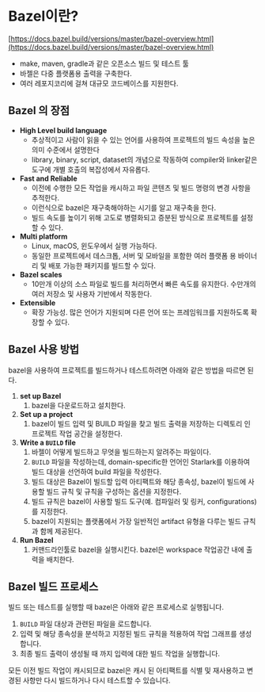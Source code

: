 
# Bazel이란?


[https://docs.bazel.build/versions/master/bazel-overview.html](https://docs.bazel.build/versions/master/bazel-overview.html)


-   make, maven, gradle과 같은 오픈소스 빌드 및 테스트 툴
-   바젤은 다중 플랫폼용 출력을 구축한다.
-   여러 레포지코리에 걸쳐 대규모 코드베이스를 지원한다.

## Bazel 의 장점

-   **High Level build language**
    -   추상적이고 사람이 읽을 수 있는 언어를 사용하여 프로젝트의 빌드 속성을 높은 의미 수준에서 설명한다
    -   library, binary, script, dataset의 개념으로 작동하여 compiler와 linker같은 도구에 개별 호출의 복잡성에서 자유롭다.
-   **Fast and Reliable**
    -   이전에 수행한 모든 작업을 캐시하고 파일 콘텐츠 및 빌드 명령의 변경 사항을 추적한다.
    -   이런식으로 bazel은 재구축해야하는 시기를 알고 재구축을 한다.
    -   빌드 속도를 높이기 위해 고도로 병렬화되고 증분된 방식으로 프로젝트를 설정할 수 있다.
-   **Multi platform**
    -   Linux, macOS, 윈도우에서 실행 가능하다.
    -   동일한 프로젝트에서 데스크톱, 서버 및 모바일을 포함한 여러 플랫폼 용 바이너리 및 배포 가능한 패키지를 빌드할 수 있다.
-   **Bazel scales**
    -   10만개 이상의 소스 파일로 빌드를 처리하면서 빠른 속도를 유지한다. 수만개의 여러 저장소 및 사용자 기반에서 작동한다.
-   **Extensible**
    -   확장 가능성. 많은 언어가 지원되며 다른 언어 또는 프레임워크를 지원하도록 확장할 수 있다.

## Bazel 사용 방법

bazel을 사용하여 프로젝트를 빌드하거나 테스트하려면 아래와 같은 방법을 따르면 된다.

1.  **set up Bazel**
    1.  bazel을 다운로드하고 설치한다.
2.  **Set up a project**
    1.  bazel이 빌드 입력 및 BUILD 파일을 찾고 빌드 출력을 저장하는 디렉토리 인 프로젝트 작업 공간을 설정한다.
3.  **Write a `BUILD` file**
    1.  바젤이 어떻게 빌드하고 무엇을 빌드하는지 알려주는 파일이다.
    2.  `BUILD` 파일을 작성하는데, domain-specific한 언어인 Starlark를 이용하여 빌드 대상을 선언하여 build 파일을 작성한다.
    3.  빌드 대상은 Bazel이 빌드할 입력 아티팩트와 해당 종속성, bazel이 빌드에 사용할 빌드 규칙 및 규칙을 구성하는 옵션을 지정한다.
    4.  빌드 규칙은 bazel이 사용할 빌드 도구(예. 컴파일러 및 링커, configurations)를 지정한다.
    5.  bazel이 지원되는 플랫폼에서 가장 일반적인 artifact 유형을 다루는 빌드 규칙과 함께 제공된다.
4.  **Run Bazel**
    1.  커맨드라인툴로 bazel을 실행시킨다. bazel은 workspace 작업공간 내에 출력을 배치한다.

## Bazel 빌드 프로세스

빌드 또는 테스트를 실행할 때 bazel은 아래와 같은 프로세스로 실행됩니다.

1.  `BUILD` 파일 대상과 관련된 파일을 로드합니다.
2.  입력 및 해당 종속성을 분석하고 지정된 빌드 규칙을 적용하여 작업 그래프를 생성합니다.
3.  최종 빌드 출력이 생성될 때 까지 입력에 대한 빌드 작업을 실행합니다.

모든 이전 빌드 작업이 캐시되므로 bazel은 캐시 된 아티팩트를 식별 및 재사용하고 변경된 사항만 다시 빌드하거나 다시 테스트할 수 있습니다.